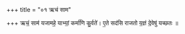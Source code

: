 +++
title = "०१ ऋचं साम"

+++
ऋचं॒ साम॑ यजामहे॒ याभ्यां॒ कर्मा॑णि कु॒र्वते॑। ए॒ते सद॑सि राजतो य॒ज्ञं दे॒वेषु॑ यच्छतः ॥